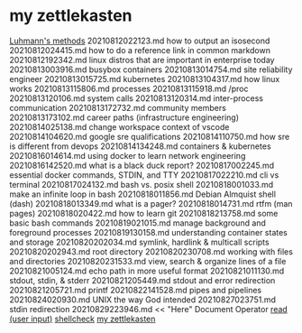 # my zettlekasten
[Luhmann's methods](20210811020413.md)
20210812022123.md how to output an isosecond
20210812024415.md how to do a reference link in common markdown
20210812192342.md linux distros that are important in enterprise today
20210813003916.md busybox containers
20210813014754.md site reliability engineer
20210813015725.md kubernetes
20210813104317.md how linux works
20210813115806.md processes
20210813115918.md /proc
20210813120106.md system calls
20210813120314.md inter-process communication
20210813172732.md community members
20210813173102.md career paths (infrastructure engineering)
20210814025138.md change workspace context of vscode
20210814104620.md google sre qualifications
20210814110750.md how sre is different from devops
20210814134248.md containers & kubernetes
20210816014614.md using docker to learn network engineering
20210816142520.md what is a black duck report?
20210817002245.md essential docker commands, STDIN, and TTY
20210817022210.md cli vs terminal
20210817024132.md bash vs. posix shell
20210818001033.md make an infinite loop in bash
20210818011856.md Debian Almquist shell (dash)
20210818013349.md what is a pager?
20210818014731.md rtfm (man pages)
20210818020422.md how to learn git
20210818213758.md some basic bash commands
20210819021015.md manage background and foreground processes 
20210819130158.md understanding container states and storage
20210820202034.md symlink, hardlink & multicall scripts
20210820202943.md root directory
20210820230708.md working with files and directories
20210820231533.md view, search & organize lines of a file
20210821005124.md echo path in more useful format
20210821011130.md stdout, stdin, & stderr
20210821205449.md stdout and error redirection
20210821205721.md printf
20210822141528.md pipes and pipelines
20210824020930.md UNIX the way God intended
20210827023751.md stdin redirection
20210829223946.md << "Here" Document Operator
[read (user input)](20210830004726.md)
[shellcheck](20210830005857.md)
[my zettlekasten](README.md)
